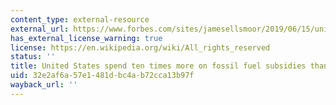 ```yaml
---
content_type: external-resource
external_url: https://www.forbes.com/sites/jamesellsmoor/2019/06/15/united-states-spend-ten-times-more-on-fossil-fuel-subsidies-than-education
has_external_license_warning: true
license: https://en.wikipedia.org/wiki/All_rights_reserved
status: ''
title: United States spend ten times more on fossil fuel subsidies than education
uid: 32e2af6a-57e1-481d-bc4a-b72cca13b97f
wayback_url: ''
---
```

